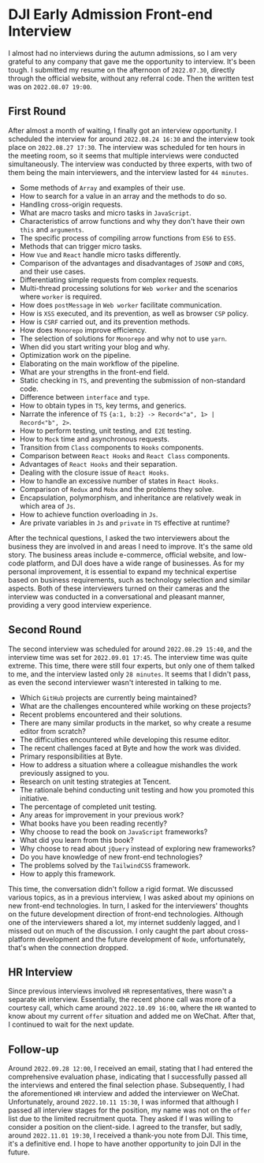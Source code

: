 # DJI Early Admission Front-end Interview

I almost had no interviews during the autumn admissions, so I am very grateful to any company that gave me the opportunity to interview. It's been tough. I submitted my resume on the afternoon of `2022.07.30`, directly through the official website, without any referral code. Then the written test was on `2022.08.07 19:00`.

## First Round

After almost a month of waiting, I finally got an interview opportunity. I scheduled the interview for around `2022.08.24 16:30` and the interview took place on `2022.08.27 17:30`. The interview was scheduled for ten hours in the meeting room, so it seems that multiple interviews were conducted simultaneously. The interview was conducted by three experts, with two of them being the main interviewers, and the interview lasted for `44 minutes`.

* Some methods of `Array` and examples of their use.
* How to search for a value in an array and the methods to do so.
* Handling cross-origin requests.
* What are macro tasks and micro tasks in `JavaScript`.
* Characteristics of arrow functions and why they don't have their own `this` and `arguments`.
* The specific process of compiling arrow functions from `ES6` to `ES5`.
* Methods that can trigger micro tasks.
* How `Vue` and `React` handle micro tasks differently.
* Comparison of the advantages and disadvantages of `JSONP` and `CORS`, and their use cases.
* Differentiating simple requests from complex requests.
* Multi-thread processing solutions for `Web worker` and the scenarios where `worker` is required.
* How does `postMessage` in `Web worker` facilitate communication.
* How is `XSS` executed, and its prevention, as well as browser `CSP` policy.
* How is `CSRF` carried out, and its prevention methods.
* How does `Monorepo` improve efficiency.
* The selection of solutions for `Monorepo` and why not to use `yarn`.
* When did you start writing your blog and why.
* Optimization work on the pipeline.
* Elaborating on the main workflow of the pipeline.
* What are your strengths in the front-end field.
* Static checking in `TS`, and preventing the submission of non-standard code.
* Difference between `interface` and `type`.
* How to obtain types in `TS`, key terms, and generics.
* Narrate the inference of `TS` `{a:1, b:2} -> Record<"a", 1> | Record<"b", 2>`.
* How to perform testing, unit testing, and` E2E` testing.
* How to `Mock` time and asynchronous requests.
* Transition from `Class` components to `Hooks` components.
* Comparison between `React Hooks` and `React Class` components.
* Advantages of `React Hooks` and their separation.
* Dealing with the closure issue of `React Hooks`.
* How to handle an excessive number of states in `React Hooks`.
* Comparison of `Redux` and `Mobx` and the problems they solve.
* Encapsulation, polymorphism, and inheritance are relatively weak in which area of `Js`.
* How to achieve function overloading in `Js`.
* Are private variables in `Js` and `private` in `TS` effective at runtime?

After the technical questions, I asked the two interviewers about the business they are involved in and areas I need to improve. It's the same old story. The business areas include e-commerce, official website, and low-code platform, and DJI does have a wide range of businesses. As for my personal improvement, it is essential to expand my technical expertise based on business requirements, such as technology selection and similar aspects. Both of these interviewers turned on their cameras and the interview was conducted in a conversational and pleasant manner, providing a very good interview experience.

## Second Round

The second interview was scheduled for around `2022.08.29 15:40`, and the interview time was set for `2022.09.01 17:45`. The interview time was quite extreme. This time, there were still four experts, but only one of them talked to me, and the interview lasted only `28 minutes`. It seems that I didn't pass, as even the second interviewer wasn't interested in talking to me.

* Which `GitHub` projects are currently being maintained?
* What are the challenges encountered while working on these projects?
* Recent problems encountered and their solutions.
* There are many similar products in the market, so why create a resume editor from scratch?
* The difficulties encountered while developing this resume editor.
* The recent challenges faced at Byte and how the work was divided.
* Primary responsibilities at Byte.
* How to address a situation where a colleague mishandles the work previously assigned to you.
* Research on unit testing strategies at Tencent.
* The rationale behind conducting unit testing and how you promoted this initiative.
* The percentage of completed unit testing.
* Any areas for improvement in your previous work?
* What books have you been reading recently?
* Why choose to read the book on `JavaScript` frameworks?
* What did you learn from this book?
* Why choose to read about `jQuery` instead of exploring new frameworks?
* Do you have knowledge of new front-end technologies?
* The problems solved by the `TailwindCSS` framework.
* How to apply this framework.

This time, the conversation didn't follow a rigid format. We discussed various topics, as in a previous interview, I was asked about my opinions on new front-end technologies. In turn, I asked for the interviewers' thoughts on the future development direction of front-end technologies. Although one of the interviewers shared a lot, my internet suddenly lagged, and I missed out on much of the discussion. I only caught the part about cross-platform development and the future development of `Node`, unfortunately, that's when the connection dropped.

## HR Interview

Since previous interviews involved `HR` representatives, there wasn't a separate `HR` interview. Essentially, the recent phone call was more of a courtesy call, which came around `2022.10.09 16:00`, where the `HR` wanted to know about my current `offer` situation and added me on WeChat. After that, I continued to wait for the next update.

## Follow-up

Around `2022.09.28 12:00`, I received an email, stating that I had entered the comprehensive evaluation phase, indicating that I successfully passed all the interviews and entered the final selection phase. Subsequently, I had the aforementioned `HR` interview and added the interviewer on WeChat. Unfortunately, around `2022.10.11 15:30`, I was informed that although I passed all interview stages for the position, my name was not on the `offer` list due to the limited recruitment quota. They asked if I was willing to consider a position on the client-side. I agreed to the transfer, but sadly, around `2022.11.01 19:30`, I received a thank-you note from DJI. This time, it's a definitive end. I hope to have another opportunity to join DJI in the future.